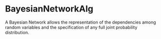 # BayesianNetworkAlg

A Bayesian Network allows the representation
of the dependencies among random variables and the specification of any full
joint probability distribution.
